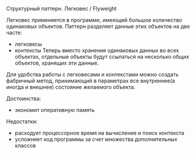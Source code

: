 Структурный паттерн.
Легковес / Flyweight

Легковес применяется в программе, имеющей большое количество одинаковых
объектов. Паттерн разделяет данные этих объектов на две часте:
+ легковесы
+ контексты
Теперь вместо хранения одинаковых данных во всех объектах, отдельные
объекты будут ссылаться на несколько общих объектов, хранящих эти данные.

Для удобства работы с легковесами и контекстами можно создать фабричный
метод, принимающий в параметрах все внутреннее(а иногда и внешнее)
состояние желаемого объекта.

Достоинства:
+ экономит оперативную память

Недостатки:
- расходует процессорное время на вычисление и поиск контекста
- усложняет код программы за счет множества дополнительных классов